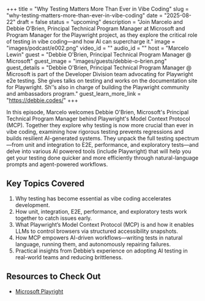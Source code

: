 +++
title = "Why Testing Matters More Than Ever in Vibe Coding"
slug = "why-testing-matters-more-than-ever-in-vibe-coding"
date = "2025-08-22"
draft = false
status = "upcoming"
description = "Join Marcelo and Debbie O’Brien, Principal Technical Program Manager at Microsoft and Program Manager for the Playwright project, as they explore the critical role of testing in vibe coding—and how AI can supercharge it."
image = "images/podcast/e002.png"
video_id = ""
audio_id = ""
host = "Marcelo Lewin"
guest = "Debbie O'Brien, Principal Technical Program Manager @ Microsoft"
guest_image = "images/guests/debbie-o-brien.png"
guest_details = "Debbie O'Brien, Principal Technical Program Manager @ Microsoft is part of the Developer Division team advocating for Playwright e2e testing. She gives talks on testing and works on the documentation site for Playwright. Sh'’s also in charge of building the Playwright community and ambassadors program."
guest_learn_more_link = "https://debbie.codes/"
+++

In this episode, Marcelo welcomes Debbie O'Brien, Microsoft's Principal Technical Program Manager behind Playwright's Model Context Protocol (MCP). Together they explore why testing is now more crucial than ever in vibe coding, examining how rigorous testing prevents regressions and builds resilient AI-generated systems. They unpack the full testing spectrum—from unit and integration to E2E, performance, and exploratory tests—and delve into various AI powered tools (include Playwright) that will help you get your testing done quicker and more efficiently through natural-language prompts and agent-powered workflows.

## Key Topics Covered

1.	Why testing has become essential as vibe coding accelerates development.
2.	How unit, integration, E2E, performance, and exploratory tests work together to catch issues early.
3.	What Playwright’s Model Context Protocol (MCP) is and how it enables LLMs to control browsers via structured accessibility snapshots.
4.	How MCP empowers AI-driven workflows—writing tests in natural language, running them, and autonomously repairing failures.
5.	Practical insights from Debbie’s experience on adopting AI testing in real-world teams and reducing brittleness.

## Resources to Check Out

- [Microsoft Playright](https://playwright.dev/)